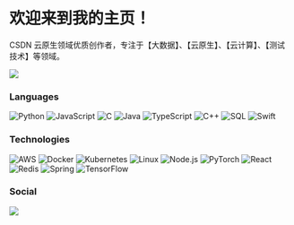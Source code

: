 <h1>欢迎来到我的主页！</h1>

CSDN 云原生领域优质创作者，专注于【大数据】、【云原生】、【云计算】、【测试技术】等领域。

<img src="https://github-readme-stats.vercel.app/api?username=Beracle&hide_title=true&hide_border=true&show_icons=true&include_all_commits=true&count_private=true&line_height=21&bg_color=30,e96443,904e95&title_color=fff&text_color=fff&icon_color=f9f9f9" /><!-- wi*quL3fcV -->

### Languages

![Python](https://img.shields.io/badge/-Python-000?&logo=Python)
![JavaScript](https://img.shields.io/badge/-JavaScript-000?&logo=JavaScript)
![C](https://img.shields.io/badge/-C-000?&logo=C)
![Java](https://img.shields.io/badge/-Java-000?&logo=Java&logoColor=007396)
![TypeScript](https://img.shields.io/badge/-TypeScript-000?&logo=TypeScript)
![C++](https://img.shields.io/badge/-C++-000?&logo=c%2b%2b&logoColor=00599C)
![SQL](https://img.shields.io/badge/-SQL-000?&logo=MySQL)
![Swift](https://img.shields.io/badge/-Swift-000?&logo=Swift)

### Technologies

![AWS](https://img.shields.io/badge/-AWS-000?&logo=Amazon-AWS&logoColor=F90)
![Docker](https://img.shields.io/badge/-Docker-000?&logo=Docker)
![Kubernetes](https://img.shields.io/badge/-Kubernetes-000?&logo=Kubernetes)
![Linux](https://img.shields.io/badge/-Linux-000?&logo=Linux)
![Node.js](https://img.shields.io/badge/-Node.js-000?&logo=node.js)
![PyTorch](https://img.shields.io/badge/-PyTorch-000?&logo=PyTorch)
![React](https://img.shields.io/badge/-React-000?&logo=React)
![Redis](https://img.shields.io/badge/-Redis-000?&logo=Redis)
![Spring](https://img.shields.io/badge/-Spring-000?&logo=Spring)
![TensorFlow](https://img.shields.io/badge/-TensorFlow-000?&logo=TensorFlow)

### Social

[![](https://img.shields.io/badge/CSDN-G%E7%9A%AET-%23ff8936)](https://blog.csdn.net/Be_racle) 
